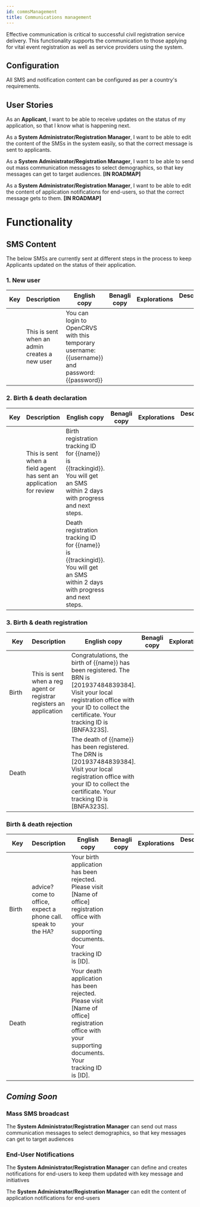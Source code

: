 ```yaml
---
id: commsManagement
title: Communications management
---
```


Effective communication is critical to successful civil registration service delivery. This functionality supports the communication to those applying for vital event registration as well as service providers using the system.

## Configuration

All SMS and notification content can be configured as per a country's requirements.

## User Stories

As an **Applicant**, I want to be able to receive updates on the status of my application, so that I know what is happening next.

As a **System Administrator/Registration Manager**, I want to be able to edit the content of the SMSs in the system easily, so that the correct message is sent to applicants.

As a **System Administrator/Registration Manager**, I want to be able to send out mass communication messages to select demographics, so that key messages can get to target audiences. **[IN ROADMAP]**

As a **System Administrator/Registration Manager**, I want to be able to edit the content of application notifications for end-users, so that the correct message gets to them. **[IN ROADMAP]**

# Functionality

## SMS Content

The below SMSs are currently sent at different steps in the process to keep Applicants updated on the status of their application.

### 1. New user

| Key | Description                                   | English copy                                                                                    | Benagli copy | Explorations | Description 1 |
| --- | --------------------------------------------- | ----------------------------------------------------------------------------------------------- | ------------ | ------------ | ------------- |
|     | This is sent when an admin creates a new user | You can login to OpenCRVS with this temporary username: {{username}} and password: {{password}} |              |              |               |

### 2. Birth & death declaration

| Key | Description                                                        | English copy                                                                                                                   | Benagli copy | Explorations | Description 1 |
| --- | ------------------------------------------------------------------ | ------------------------------------------------------------------------------------------------------------------------------ | ------------ | ------------ | ------------- |
|     | This is sent when a field agent has sent an application for review | Birth registration tracking ID for {{name}} is {{trackingid}}. You will get an SMS within 2 days with progress and next steps. |              |              |               |
|     |                                                                    | Death registration tracking ID for {{name}} is {{trackingid}}. You will get an SMS within 2 days with progress and next steps. |              |              |               |

### 3. Birth & death registration

| Key   | Description                                                         | English copy                                                                                                                                                                                            | Benagli copy | Explorations | Description 1 |
| ----- | ------------------------------------------------------------------- | ------------------------------------------------------------------------------------------------------------------------------------------------------------------------------------------------------- | ------------ | ------------ | ------------- |
| Birth | This is sent when a reg agent or registrar registers an application | Congratulations, the birth of {{name}} has been registered. The BRN is [201937484839384]. Visit your local registration office with your ID to collect the certificate. Your tracking ID is [BNFA323S]. |              |              |               |
| Death |                                                                     | The death of {{name}} has been registered. The DRN is [201937484839384]. Visit your local registration office with your ID to collect the certificate. Your tracking ID is [BNFA323S].                  |              |              |               |

### Birth & death rejection

| Key   | Description                                                   | English copy                                                                                                                                          | Benagli copy | Explorations | Description 1 |
| ----- | ------------------------------------------------------------- | ----------------------------------------------------------------------------------------------------------------------------------------------------- | ------------ | ------------ | ------------- |
| Birth | advice? come to office, expect a phone call. speak to the HA? | Your birth application has been rejected. Please visit [Name of office] registration office with your supporting documents. Your tracking ID is [ID]. |              |              |               |
| Death |                                                               | Your death application has been rejected. Please visit [Name of office] registration office with your supporting documents. Your tracking ID is [ID]. |              |              |               |

## _Coming Soon_

### Mass SMS broadcast

The **System Administrator/Registration Manager** can send out mass communication messages to select demographics, so that key messages can get to target audiences

### End-User Notifications

The **System Administrator/Registration Manager** can define and creates notifications for end-users to keep them updated with key message and initiatives

The **System Administrator/Registration Manager** can edit the content of application notifications for end-users
